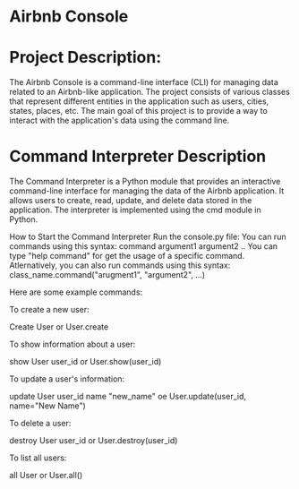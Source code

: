 # Airbnb Console

# Project Description:
The Airbnb Console is a command-line interface (CLI) for managing data related to an Airbnb-like application. The project consists of various classes that represent different entities in the application such as users, cities, states, places, etc. The main goal of this project is to provide a way to interact with the application's data using the command line.

# Command Interpreter Description
The Command Interpreter is a Python module that provides an interactive command-line interface for managing the data of the Airbnb application. It allows users to create, read, update, and delete data stored in the application. The interpreter is implemented using the cmd module in Python.

How to Start the Command Interpreter
Run the console.py file:
You can run commands using this syntax:
command argument1 argument2 ..
You can type "help command" for get the usage of a specific command.
Atlernatively, you can also run commands using this syntax:
class_name.command("arugment1", "argument2", ...)

Here are some example commands:

To create a new user:

Create User
or
User.create

To show information about a user:

show User user_id
or
User.show(user_id)

To update a user's information:

update User user_id name "new_name"
oe
User.update(user_id, name="New Name")

To delete a user:

destroy User user_id
or
User.destroy(user_id)

To list all users:

all User
or
User.all()
